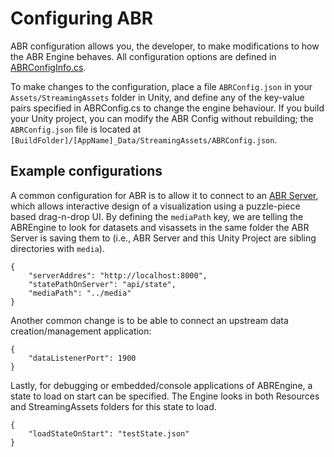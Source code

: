 # Configuring ABR

ABR configuration allows you, the developer, to make modifications to how the
ABR Engine behaves. All configuration options are defined in
[ABRConfigInfo.cs](api/IVLab.ABREngine.ABRConfigInfo.html).

To make changes to the configuration, place a file `ABRConfig.json` in your
`Assets/StreamingAssets` folder in Unity, and define any of the key-value pairs
specified in ABRConfig.cs to change the engine behaviour. If you build your
Unity project, you can modify the ABR Config without rebuilding; the
`ABRConfig.json` file is located at `[BuildFolder]/[AppName]_Data/StreamingAssets/ABRConfig.json`.


## Example configurations

A common configuration for ABR is to allow it to connect to an [ABR
Server](https://github.com/ivlab/abr-server), which allows interactive
design of a visualization using a puzzle-piece based drag-n-drop UI. By defining
the `mediaPath` key, we are telling the ABREngine to look for datasets and
visassets in the same folder the ABR Server is saving them to (i.e., ABR Server
and this Unity Project are sibling directories with `media`).

```
{
    "serverAddres": "http://localhost:8000",
    "statePathOnServer": "api/state",
    "mediaPath": "../media"
}
```


Another common change is to be able to connect an upstream data creation/management application:

```
{
    "dataListenerPort": 1900
}
```

Lastly, for debugging or embedded/console applications of ABREngine, a state to
load on start can be specified. The Engine looks in both Resources and
StreamingAssets folders for this state to load.

```
{
    "loadStateOnStart": "testState.json"
}
```